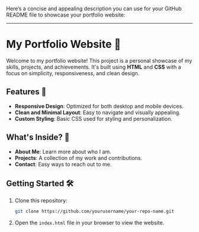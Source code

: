 Here’s a concise and appealing description you can use for your GitHub README file to showcase your portfolio website:

---

# My Portfolio Website 🌟

Welcome to my portfolio website! This project is a personal showcase of my skills, projects, and achievements. It's built using **HTML** and **CSS** with a focus on simplicity, responsiveness, and clean design.  

## Features 🚀
- **Responsive Design**: Optimized for both desktop and mobile devices.  
- **Clean and Minimal Layout**: Easy to navigate and visually appealing.  
- **Custom Styling**: Basic CSS used for styling and personalization.  

## What's Inside? 📂
- **About Me**: Learn more about who I am.  
- **Projects**: A collection of my work and contributions.  
- **Contact**: Easy ways to reach out to me.  

## Getting Started 🛠️
1. Clone this repository:  
   ```bash
   git clone https://github.com/yourusername/your-repo-name.git
   ```
2. Open the `index.html` file in your browser to view the website.  

